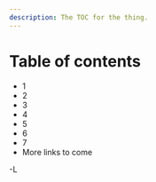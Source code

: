 ```yaml
---
description: The TOC for the thing.
---
```


# Table of contents



* 1
* 2
* 3
* 4
* 5
* 6
* 7
* More links to come

\-L
